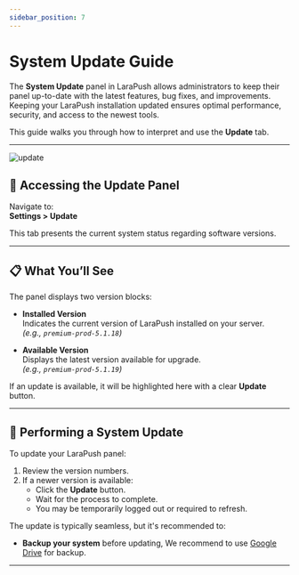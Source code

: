 ```yaml
---
sidebar_position: 7
---
```


# System Update Guide

The **System Update** panel in LaraPush allows administrators to keep their panel up-to-date with the latest features, bug fixes, and improvements. Keeping your LaraPush installation updated ensures optimal performance, security, and access to the newest tools.

This guide walks you through how to interpret and use the **Update** tab.

---

![update](/img/update.png)


## 🔄 Accessing the Update Panel

Navigate to:  
**Settings > Update**

This tab presents the current system status regarding software versions.

---

## 📋 What You’ll See

The panel displays two version blocks:

- **Installed Version**  
  Indicates the current version of LaraPush installed on your server.  
  _(e.g., `premium-prod-5.1.18`)_

- **Available Version**  
  Displays the latest version available for upgrade.  
  _(e.g., `premium-prod-5.1.19`)_

If an update is available, it will be highlighted here with a clear **Update** button.

---

## 🔁 Performing a System Update

To update your LaraPush panel:

1. Review the version numbers.
2. If a newer version is available:
   - Click the **Update** button.
   - Wait for the process to complete.
   - You may be temporarily logged out or required to refresh.

The update is typically seamless, but it's recommended to:

- **Backup your system** before updating, We recommend to use [Google Drive](../system-settings/backup.md) for backup.

---